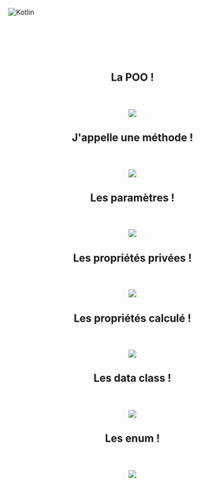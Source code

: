 ![Kotlin](https://img.shields.io/badge/kotlin-%237F52FF.svg?style=for-the-badge&logo=kotlin&logoColor=white)


<br><br><br><br>


<div align="center">
        <h2>La POO !</h2><br><br>
        <img src="./poo1.png">
</div>

<div align="center">
        <h2> J'appelle une méthode ! </h2><br><br>
        <img src="./poo2.png">
</div>

<div align="center">
        <h2> Les paramètres ! </h2><br><br>
        <img src="./poo3.png">
</div>

<div align="center">
        <h2> Les propriétés privées ! </h2><br><br>
        <img src="./priver.png">
</div>

<div align="center">
        <h2> Les propriétés calculé ! </h2><br><br>
        <img src="./getset.png">
</div>

<div align="center">
        <h2> Les data class ! </h2><br><br>
        <img src="./dataclass.png">
</div>

<div align="center">
        <h2> Les enum ! </h2><br><br>
        <img src="./enum.png">
</div>




